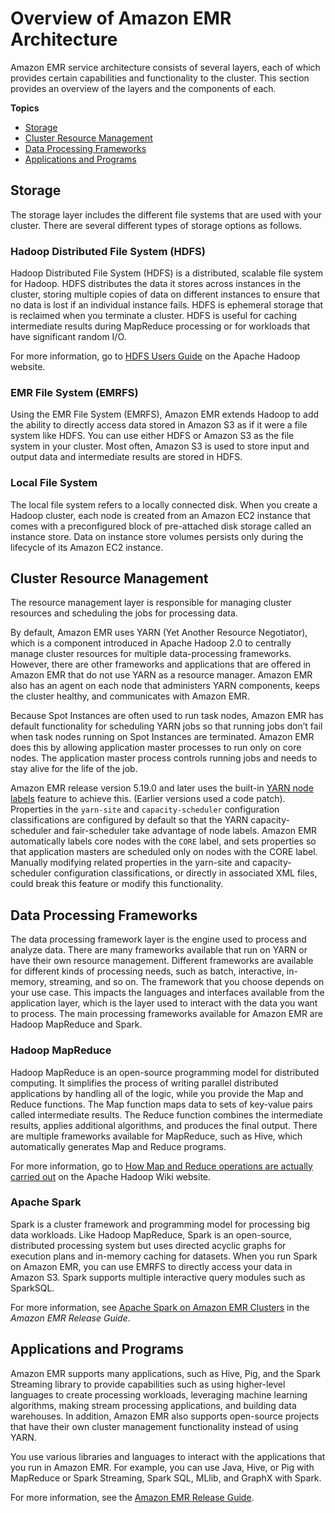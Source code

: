 # Overview of Amazon EMR Architecture<a name="emr-overview-arch"></a>

Amazon EMR service architecture consists of several layers, each of which provides certain capabilities and functionality to the cluster\. This section provides an overview of the layers and the components of each\.

**Topics**
+ [Storage](#emr-arch-storage)
+ [Cluster Resource Management](#emr-arch-resource-management)
+ [Data Processing Frameworks](#emr-arch-processing-frameworks)
+ [Applications and Programs](#emr-arch-applications)

## Storage<a name="emr-arch-storage"></a>

The storage layer includes the different file systems that are used with your cluster\. There are several different types of storage options as follows\.

### Hadoop Distributed File System \(HDFS\)<a name="emr-storage-hdfs"></a>

Hadoop Distributed File System \(HDFS\) is a distributed, scalable file system for Hadoop\. HDFS distributes the data it stores across instances in the cluster, storing multiple copies of data on different instances to ensure that no data is lost if an individual instance fails\. HDFS is ephemeral storage that is reclaimed when you terminate a cluster\. HDFS is useful for caching intermediate results during MapReduce processing or for workloads that have significant random I/O\. 

For more information, go to [HDFS Users Guide](http://hadoop.apache.org/docs/stable/hadoop-project-dist/hadoop-hdfs/HdfsUserGuide.html) on the Apache Hadoop website\.

### EMR File System \(EMRFS\)<a name="emr-storage-emrfs"></a>

Using the EMR File System \(EMRFS\), Amazon EMR extends Hadoop to add the ability to directly access data stored in Amazon S3 as if it were a file system like HDFS\. You can use either HDFS or Amazon S3 as the file system in your cluster\. Most often, Amazon S3 is used to store input and output data and intermediate results are stored in HDFS\.

### Local File System<a name="emr-storage-lfs"></a>

The local file system refers to a locally connected disk\. When you create a Hadoop cluster, each node is created from an Amazon EC2 instance that comes with a preconfigured block of pre\-attached disk storage called an instance store\. Data on instance store volumes persists only during the lifecycle of its Amazon EC2 instance\.

## Cluster Resource Management<a name="emr-arch-resource-management"></a>

The resource management layer is responsible for managing cluster resources and scheduling the jobs for processing data\.

By default, Amazon EMR uses YARN \(Yet Another Resource Negotiator\), which is a component introduced in Apache Hadoop 2\.0 to centrally manage cluster resources for multiple data\-processing frameworks\. However, there are other frameworks and applications that are offered in Amazon EMR that do not use YARN as a resource manager\. Amazon EMR also has an agent on each node that administers YARN components, keeps the cluster healthy, and communicates with Amazon EMR\.

Because Spot Instances are often used to run task nodes, Amazon EMR has default functionality for scheduling YARN jobs so that running jobs don’t fail when task nodes running on Spot Instances are terminated\. Amazon EMR does this by allowing application master processes to run only on core nodes\. The application master process controls running jobs and needs to stay alive for the life of the job\.

Amazon EMR release version 5\.19\.0 and later uses the built\-in [YARN node labels](https://hadoop.apache.org/docs/current/hadoop-yarn/hadoop-yarn-site/NodeLabel.html) feature to achieve this\. \(Earlier versions used a code patch\)\. Properties in the `yarn-site` and `capacity-scheduler` configuration classifications are configured by default so that the YARN capacity\-scheduler and fair\-scheduler take advantage of node labels\. Amazon EMR automatically labels core nodes with the `CORE` label, and sets properties so that application masters are scheduled only on nodes with the CORE label\. Manually modifying related properties in the yarn\-site and capacity\-scheduler configuration classifications, or directly in associated XML files, could break this feature or modify this functionality\.

## Data Processing Frameworks<a name="emr-arch-processing-frameworks"></a>

The data processing framework layer is the engine used to process and analyze data\. There are many frameworks available that run on YARN or have their own resource management\. Different frameworks are available for different kinds of processing needs, such as batch, interactive, in\-memory, streaming, and so on\. The framework that you choose depends on your use case\. This impacts the languages and interfaces available from the application layer, which is the layer used to interact with the data you want to process\. The main processing frameworks available for Amazon EMR are Hadoop MapReduce and Spark\. 

### Hadoop MapReduce<a name="emr-processing-framework-mapreduce"></a>

Hadoop MapReduce is an open\-source programming model for distributed computing\. It simplifies the process of writing parallel distributed applications by handling all of the logic, while you provide the Map and Reduce functions\. The Map function maps data to sets of key\-value pairs called intermediate results\. The Reduce function combines the intermediate results, applies additional algorithms, and produces the final output\. There are multiple frameworks available for MapReduce, such as Hive, which automatically generates Map and Reduce programs\.

For more information, go to [How Map and Reduce operations are actually carried out](http://wiki.apache.org/hadoop/HadoopMapReduce) on the Apache Hadoop Wiki website\.

### Apache Spark<a name="emr-processing-framework-spark"></a>

Spark is a cluster framework and programming model for processing big data workloads\. Like Hadoop MapReduce, Spark is an open\-source, distributed processing system but uses directed acyclic graphs for execution plans and in\-memory caching for datasets\. When you run Spark on Amazon EMR, you can use EMRFS to directly access your data in Amazon S3\. Spark supports multiple interactive query modules such as SparkSQL\.

For more information, see [Apache Spark on Amazon EMR Clusters](http://docs.aws.amazon.com/emr/latest/ReleaseGuide/emr-spark.html) in the *Amazon EMR Release Guide*\.

## Applications and Programs<a name="emr-arch-applications"></a>

 Amazon EMR supports many applications, such as Hive, Pig, and the Spark Streaming library to provide capabilities such as using higher\-level languages to create processing workloads, leveraging machine learning algorithms, making stream processing applications, and building data warehouses\. In addition, Amazon EMR also supports open\-source projects that have their own cluster management functionality instead of using YARN\.

You use various libraries and languages to interact with the applications that you run in Amazon EMR\. For example, you can use Java, Hive, or Pig with MapReduce or Spark Streaming, Spark SQL, MLlib, and GraphX with Spark\.

For more information, see the [Amazon EMR Release Guide](http://docs.aws.amazon.com/emr/latest/ReleaseGuide/)\.